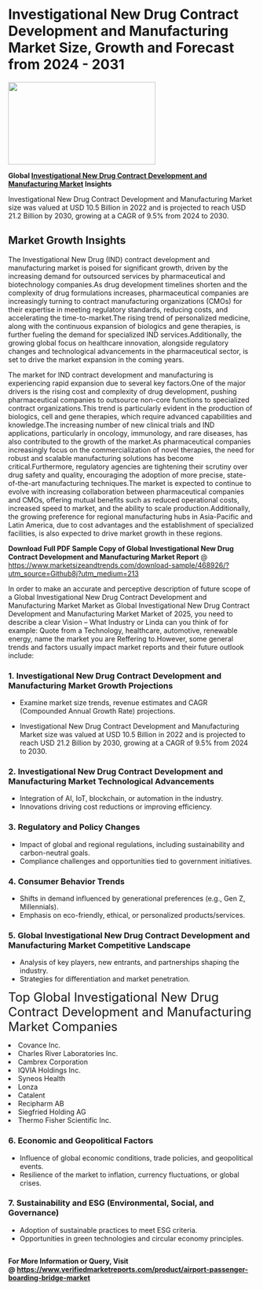 <H1>Investigational New Drug Contract Development and Manufacturing Market Size, Growth and Forecast from 2024 - 2031</H1><img class="aligncenter size-medium wp-image-584254" src="https://thirdeyenews.in/wp-content/uploads/2024/09/Global-Market-Research-300x168.jpeg" alt="" width="300" height="168" /><p><strong>Global&nbsp;<a href="https://www.marketsizeandtrends.com/download-sample/468926/?utm_source=Github8j?utm_medium=213">Investigational New Drug Contract Development and Manufacturing Market</a> Insights</strong></p><p>Investigational New Drug Contract Development and Manufacturing Market size was valued at USD 10.5 Billion in 2022 and is projected to reach USD 21.2 Billion by 2030, growing at a CAGR of 9.5% from 2024 to 2030.</p><p><h2>Market Growth Insights</h2> <p>The Investigational New Drug (IND) contract development and manufacturing market is poised for significant growth, driven by the increasing demand for outsourced services by pharmaceutical and biotechnology companies.As drug development timelines shorten and the complexity of drug formulations increases, pharmaceutical companies are increasingly turning to contract manufacturing organizations (CMOs) for their expertise in meeting regulatory standards, reducing costs, and accelerating the time-to-market.The rising trend of personalized medicine, along with the continuous expansion of biologics and gene therapies, is further fueling the demand for specialized IND services.Additionally, the growing global focus on healthcare innovation, alongside regulatory changes and technological advancements in the pharmaceutical sector, is set to drive the market expansion in the coming years.</p> <p>The market for IND contract development and manufacturing is experiencing rapid expansion due to several key factors.One of the major drivers is the rising cost and complexity of drug development, pushing pharmaceutical companies to outsource non-core functions to specialized contract organizations.This trend is particularly evident in the production of biologics, cell and gene therapies, which require advanced capabilities and knowledge.The increasing number of new clinical trials and IND applications, particularly in oncology, immunology, and rare diseases, has also contributed to the growth of the market.As pharmaceutical companies increasingly focus on the commercialization of novel therapies, the need for robust and scalable manufacturing solutions has become critical.Furthermore, regulatory agencies are tightening their scrutiny over drug safety and quality, encouraging the adoption of more precise, state-of-the-art manufacturing techniques.The market is expected to continue to evolve with increasing collaboration between pharmaceutical companies and CMOs, offering mutual benefits such as reduced operational costs, increased speed to market, and the ability to scale production.Additionally, the growing preference for regional manufacturing hubs in Asia-Pacific and Latin America, due to cost advantages and the establishment of specialized facilities, is also expected to drive market growth in these regions.</p><p><span class=""><strong>Download Full PDF Sample Copy of Global Investigational New Drug Contract Development and Manufacturing Market Report</strong> @ <a href="https://www.marketsizeandtrends.com/download-sample/468926/?utm_source=Github8j?utm_medium=213" target="_blank">https://www.marketsizeandtrends.com/download-sample/468926/?utm_source=Github8j?utm_medium=213</a></span></p><p>In order to make an accurate and perceptive description of future scope of a Global&nbsp;Investigational New Drug Contract Development and Manufacturing Market Market as Global&nbsp;Investigational New Drug Contract Development and Manufacturing Market Market of 2025, you need to describe a clear Vision &ndash; What Industry or Linda can you think of for example: Quote from a Technology, healthcare, automotive, renewable energy, name the market you are Reffering to.However, some general trends and factors usually impact market reports and their future outlook include:</p><h3>1.&nbsp;<strong>Investigational New Drug Contract Development and Manufacturing Market Growth Projections</strong></h3><ul><li>Examine market size trends, revenue estimates and CAGR (Compounded Annual Growth Rate) projections.</li><li><p>Investigational New Drug Contract Development and Manufacturing Market size was valued at USD 10.5 Billion in 2022 and is projected to reach USD 21.2 Billion by 2030, growing at a CAGR of 9.5% from 2024 to 2030.</p></li></ul><h3>2.&nbsp;<strong>Investigational New Drug Contract Development and Manufacturing Market Technological Advancements</strong></h3><ul><li>Integration of AI, IoT, blockchain, or automation in the industry.</li><li>Innovations driving cost reductions or improving efficiency.</li></ul><h3>3.&nbsp;<strong>Regulatory and Policy Changes</strong></h3><ul><li>Impact of global and regional regulations, including sustainability and carbon-neutral goals.</li><li>Compliance challenges and opportunities tied to government initiatives.</li></ul><h3>4.&nbsp;<strong>Consumer Behavior Trends</strong></h3><ul><li>Shifts in demand influenced by generational preferences (e.g., Gen Z, Millennials).</li><li>Emphasis on eco-friendly, ethical, or personalized products/services.</li></ul><h3>5.&nbsp;<strong>Global Investigational New Drug Contract Development and Manufacturing Market Competitive Landscape</strong></h3><ul><li>Analysis of key players, new entrants, and partnerships shaping the industry.</li><li>Strategies for differentiation and market penetration.</li></ul><p data-pm-slice="1 1 []"><span style="color: inherit; font-family: inherit; font-size: 25px;">Top Global Investigational New Drug Contract Development and Manufacturing Market Companies</span></p><div class="" data-test-id=""><p><li>Covance Inc.</li><li> Charles River Laboratories Inc.</li><li> Cambrex Corporation</li><li> IQVIA Holdings Inc.</li><li> Syneos Health</li><li> Lonza</li><li> Catalent</li><li> Recipharm AB</li><li> Siegfried Holding AG</li><li> Thermo Fisher Scientific Inc.</li></p></div><h3>6.&nbsp;<strong>Economic and Geopolitical Factors</strong></h3><ul><li>Influence of global economic conditions, trade policies, and geopolitical events.</li><li>Resilience of the market to inflation, currency fluctuations, or global crises.</li></ul><h3>7.&nbsp;<strong>Sustainability and ESG (Environmental, Social, and Governance)</strong></h3><ul><li>Adoption of sustainable practices to meet ESG criteria.</li><li>Opportunities in green technologies and circular economy principles.</li></ul><h2><strong style="font-size: 14px;">For More Information or Query, Visit @&nbsp;</strong><a style="background-color: #ffffff; font-size: 14px;" href="https://www.marketsizeandtrends.com/report/investigational-new-drug-contract-development-and-manufacturing-market/" target="_blank">https://www.verifiedmarketreports.com/product/airport-passenger-boarding-bridge-market</a></h2>